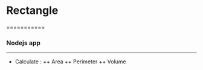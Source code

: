 # Rectangle
===========

### Nodejs app
--------------

- Calculate :
++ Area
++ Perimeter
++ Volume